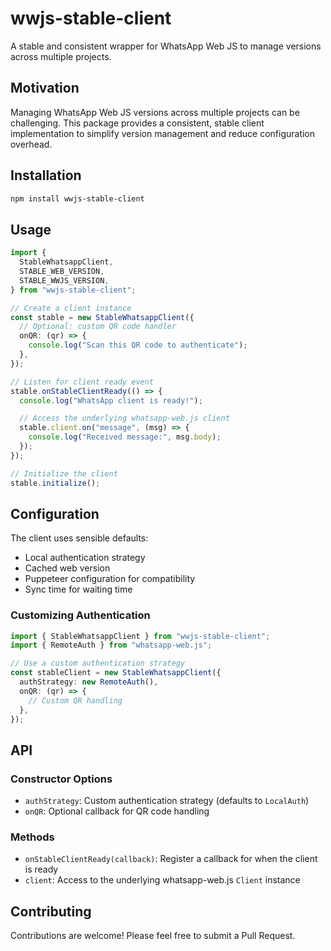 # wwjs-stable-client

A stable and consistent wrapper for WhatsApp Web JS to manage versions across multiple projects.

## Motivation

Managing WhatsApp Web JS versions across multiple projects can be challenging. This package provides a consistent, stable client implementation to simplify version management and reduce configuration overhead.

## Installation

```bash
npm install wwjs-stable-client
```

## Usage

```typescript
import {
  StableWhatsappClient,
  STABLE_WEB_VERSION,
  STABLE_WWJS_VERSION,
} from "wwjs-stable-client";

// Create a client instance
const stable = new StableWhatsappClient({
  // Optional: custom QR code handler
  onQR: (qr) => {
    console.log("Scan this QR code to authenticate");
  },
});

// Listen for client ready event
stable.onStableClientReady(() => {
  console.log("WhatsApp client is ready!");

  // Access the underlying whatsapp-web.js client
  stable.client.on("message", (msg) => {
    console.log("Received message:", msg.body);
  });
});

// Initialize the client
stable.initialize();
```

## Configuration

The client uses sensible defaults:

- Local authentication strategy
- Cached web version
- Puppeteer configuration for compatibility
- Sync time for waiting time

### Customizing Authentication

```typescript
import { StableWhatsappClient } from "wwjs-stable-client";
import { RemoteAuth } from "whatsapp-web.js";

// Use a custom authentication strategy
const stableClient = new StableWhatsappClient({
  authStrategy: new RemoteAuth(),
  onQR: (qr) => {
    // Custom QR handling
  },
});
```

## API

### Constructor Options

- `authStrategy`: Custom authentication strategy (defaults to `LocalAuth`)
- `onQR`: Optional callback for QR code handling

### Methods

- `onStableClientReady(callback)`: Register a callback for when the client is ready
- `client`: Access to the underlying whatsapp-web.js `Client` instance

## Contributing

Contributions are welcome! Please feel free to submit a Pull Request.

